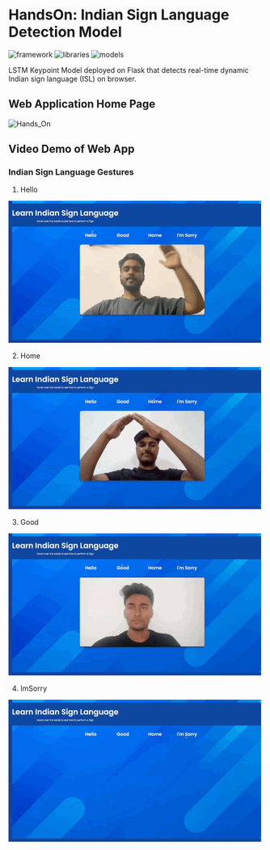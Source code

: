 # HandsOn: Indian Sign Language Detection Model
![framework](https://img.shields.io/badge/framework-flask-red)
![libraries](https://img.shields.io/badge/libraries-tensorflow,opencv,mediapipe-green)
![models](https://img.shields.io/badge/models-lstm,mediapipe_holstic-yellow)

LSTM Keypoint Model deployed on Flask that detects real-time dynamic Indian sign language (ISL) on browser.

## Web Application Home Page
![Hands_On]()

## Video Demo of Web App

### Indian Sign Language Gestures

1. Hello
   
![](/outputs/Hello.gif)

2. Home

![](/outputs/Home.gif)

3. Good

![](/outputs/Good.gif)

4. ImSorry

![](/outputs/ImSorry.gif)

